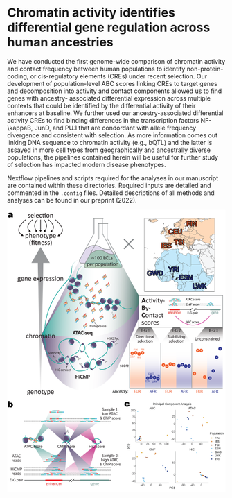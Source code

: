 Chromatin activity identifies differential gene regulation across human ancestries
================

We have conducted the first genome-wide comparison of chromatin activity and 
contact frequency between human populations to identify non-protein-coding, 
or cis-regulatory elements (CREs) under recent selection. Our development of 
population-level ABC scores linking CREs to target genes and decomposition
into activity and contact components allowed us to find genes with ancestry-
associated differential expression across multiple contexts that could be 
identified by the differential activity of their enhancers at baseline. We 
further used our ancestry-associated differential activity CREs to find binding
differences in the transcription factors NF-\kappaB, JunD, and PU.1 that are 
condordant with allele frequency divergence and consistent with selection. As 
more information comes out linking DNA sequence to chromatin activity (e.g., 
bQTL) and the latter is assayed in more cell types from geographically and 
ancestrally diverse populations, the pipelines contained herein will be useful
for further study of selection has impacted modern disease phenotypes. 

Nextflow pipelines and scripts required for the analyses in our manuscript are 
contained within these directories. Required inputs are detailed and commented 
in the `.config` files. Detailed descriptions of all methods and analyses can 
be found in our preprint (2022).


![Figure 1](Fig1.png)

